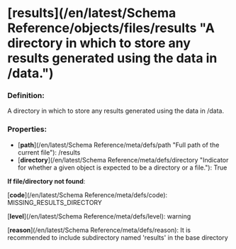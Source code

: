 # [results](/en/latest/Schema Reference/objects/files/results "A directory in which to store any results generated using the data in /data.")

### Definition:

A directory in which to store any results generated using the data in /data.

### Properties:

- [**path**](/en/latest/Schema Reference/meta/defs/path "Full path of the current file"): /results
- [**directory**](/en/latest/Schema Reference/meta/defs/directory "Indicator for whether a given object is expected to be a directory or a file."): True

**If file/directory not found**:

[**code**](/en/latest/Schema Reference/meta/defs/code): MISSING_RESULTS_DIRECTORY

[**level**](/en/latest/Schema Reference/meta/defs/level): warning

[**reason**](/en/latest/Schema Reference/meta/defs/reason): It is recommended to include subdirectory named 'results' in the base directory